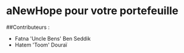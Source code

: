 # aNewHope pour votre portefeuille


##Contributeurs :
- Fatna 'Uncle Bens' Ben Seddik
- Hatem 'Toom' Douraï
